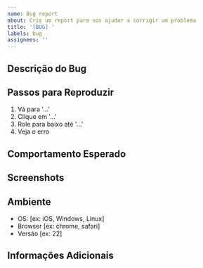 ```yaml
---
name: Bug report
about: Crie um report para nos ajudar a corrigir um problema
title: '[BUG] '
labels: bug
assignees: ''
---
```


## Descrição do Bug
<!-- Uma descrição clara e concisa do que é o bug -->

## Passos para Reproduzir
1. Vá para '...'
2. Clique em '...'
3. Role para baixo até '...'
4. Veja o erro

## Comportamento Esperado
<!-- Uma descrição clara e concisa do que você esperava que acontecesse -->

## Screenshots
<!-- Se aplicável, adicione screenshots para ajudar a explicar seu problema -->

## Ambiente
- OS: [ex: iOS, Windows, Linux]
- Browser [ex: chrome, safari]
- Versão [ex: 22]

## Informações Adicionais
<!-- Adicione qualquer outra informação sobre o problema aqui -->
